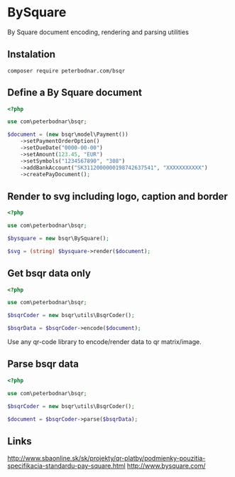 # BySquare

By Square document encoding, rendering and parsing utilities


## Instalation

`composer require peterbodnar.com/bsqr`


## Define a By Square document

```php
<?php

use com\peterbodnar\bsqr;

$document = (new bsqr\model\Payment())
	->setPaymentOrderOption()
	->setDueDate("0000-00-00")
	->setAmount(123.45, "EUR")
	->setSymbols("1234567890", "308")
	->addBankAccount("SK3112000000198742637541", "XXXXXXXXXXX")
	->createPayDocument();
```


## Render to svg including logo, caption and border

```php
<?php

use com\peterbodnar\bsqr;

$bysquare = new bsqr\BySquare();

$svg = (string) $bysquare->render($document);
```


## Get bsqr data only

```php
<?php

use com\peterbodnar\bsqr;

$bsqrCoder = new bsqr\utils\BsqrCoder();

$bsqrData = $bsqrCoder->encode($document);
```
Use any qr-code library to encode/render data to qr matrix/image.


## Parse bsqr data

```php
<?php

use com\peterbodnar\bsqr;

$bsqrCoder = new bsqr\utils\BsqrCoder();

$document = $bsqrCoder->parse($bsqrData);
```


## Links

http://www.sbaonline.sk/sk/projekty/qr-platby/podmienky-pouzitia-specifikacia-standardu-pay-square.html
http://www.bysquare.com/
